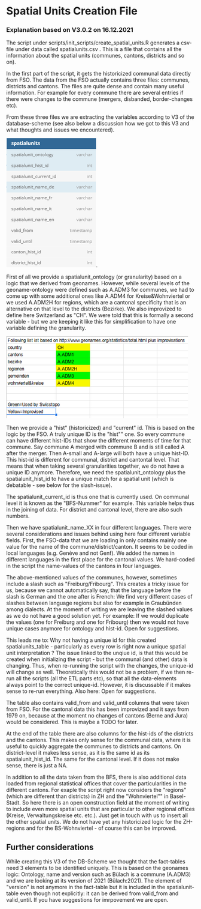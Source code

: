 # Spatial Units Creation File

### Explanation based on V3.0.2 on 16.12.2021

The script under scripts/init_scripts/create_spatial_units.R generates a csv-file under data called spatialunits.csv . This is a file that contains all the information about the spatial units (communes, cantons, districts and so on).

In the first part of the script, it gets the historicized communal data directly from FSO. The data from the FSO actually contains three files: communes, districts and cantons. The files are quite dense and contain many useful information. For example for every commune there are several entries if there were changes to the commune (mergers, disbanded, border-changes etc). 

From these three files we are extracting the variables according to V3 of the database-scheme (see also below a discussion how we got to this V3 and what thoughts and issues we encountered). 

![Spatial Units Table in DB-Scheme V3.0.2](/readme_folder/img/spatialunit.PNG).

First of all we provide a spatialunit_ontology (or granularity) based on a logic that we derived from geonames. However, while several levels of the geoname-ontology were defined such as A.ADM3 for communes, we had to come up with some additional ones like A.ADM4 for Kreise&Wohnviertel or we used A.ADM2H for regions, which are a cantonal specificity that is an alternative on that level to the districts (Bezirke). We also improvized to define here Switzerland as "CH". We were told that this is formally a second variable - but we are keeping it like this for simplification to have one variable defining the granularity.

![Spatial Unit Ontology Adapted to our needs from geonames](/readme_folder/img/geonames.png)

Then we provide a "hist" (historicized) and "current" id. This is based on the logic by the FSO. A truly unique ID is the "hist"" one. So every commune can have different hist-IDs that show the different moments of time for that commune. Say commune A merged with commune B and is still called A after the merger. Then A-small and A-large will both have a unique hist-ID. This hist-id is different for communal, district and cantontal level. That means that when taking several granularities together, we do not have a unique ID anymore. Therefore, we need the spatialunit_ontology plus the spatialunit_hist_id to have a unique match for a spatial unit (which is debatable - see below for the slash-issue).

The spatialunit_current_id is thus one that is currently used. On communal level it is known as the "BFS-Nummer" for example. This variable helps thus in the joining of data. For district and cantonal level, there are also such numbers. 

Then we have spatialunit_name_XX in four different languages. There were several considerations and issues behind using here four different variable fields. First, the FSO-data that we are loading in only contains mainly one value for the name of the commune/district/canton. It seems to be coded in local languages (e.g. Genève and not Genf). We added the names in different languages in the first place for the cantonal values. We hard-coded in the script the name-values of the cantons in four languages. 

The above-mentioned values of the communes, however, sometimes include a slash such as "Freiburg/Fribourg". This creates a tricky issue for us, because we cannot automatically say, that the language before the slash is German and the one after is French: We find very different cases of slashes between language regions but also for example in Graubünden among dialects. At the moment of writing we are leaving the slashed values as we do not have a good solution yet. For example: If we would duplicate the values (one for Freiburg and one for Fribourg) then we would not have unique cases anymore for ontology and hist-id. Open for suggestions.

This leads me to: Why not having a unique id for this created spatialunits_table - particularly as every row is right now a unique spatial unit interpretation ? The issue linked to the unqiue id, is that this would be created when initializing the script - but the communal (and other) data is changing. Thus, when re-running the script with the changes, the unique-id will change as well. Theoretically this would not be a problem, if we then re-run all the scripts (all the ETL parts etc), so that all the data-elements always point to the correct unique-id. However, it is discussable if it makes sense to re-run everything. Also here: Open for suggestions.

The table also contains valid_from and valid_until columns that were taken from FSO. For the cantonal data this has been improvized and it says from 1979 on, because at the moment no changes of cantons (Berne and Jura) would be considered. This is maybe a TODO for later. 

At the end of the table there are also columns for the hist-ids of the districts and the cantons. This makes only sense for the communal data, where it is useful to quickly aggregate the communes to districts and cantons. On district-level it makes less sense, as it is the same id as its spatialunit_hist_id. The same for the cantonal level. If it does not make sense, there is just a NA.

In addition to all the data taken from the BFS, there is also additional data loaded from regional statistical offices that cover the particularities in the different cantons. For exaple the script right now considers the "regions" (which are different than districts) in ZH and the "Wohnviertel"" in Basel-Stadt. So here there is an open construction field at the moment of writing to include even more spatial units that are particular to other regional offices (Kreise, Verwaltungskreise etc. etc.). Just get in touch with us to insert all the other spatial units. We do not have yet any historicized logic for the ZH-regions and for the BS-Wohnviertel - of course this can be improved.

## Further considerations

While creating this V3 of the DB-Scheme we thought that the fact-tables need 3 elements to be identified uniquely. This is based on the geonames logic: Ontology, name and version such as Bülach is a commune (A.ADM3) and we are looking at its version of 2021 (Bülach:2021). The element of "version" is not anymore in the fact-table but it is included in the spatialunit-table even though not explicitly: it can be derived from valid_from and valid_until. If you have suggestions for imrpovement we are open. 









